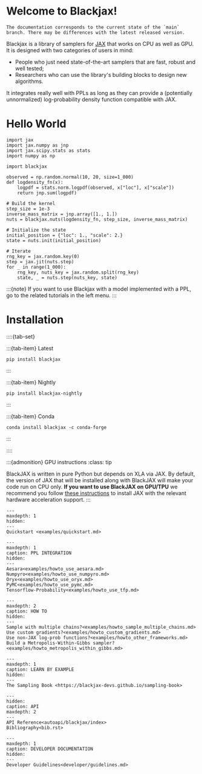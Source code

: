 # Welcome to Blackjax!

```{warning}
The documentation corresponds to the current state of the `main` branch. There may be differences with the latest released version.
```

Blackjax is a library of samplers for [JAX](https://github.com/google/jax) that works on CPU as well as GPU. It is designed with two categories of users in mind:

- People who just need state-of-the-art samplers that are fast, robust and well tested;
- Researchers who can use the library's building blocks to design new algorithms.

It integrates really well with PPLs as long as they can provide a (potentially unnormalized) log-probability density function compatible with JAX.


# Hello World

```{code-block} Python
import jax
import jax.numpy as jnp
import jax.scipy.stats as stats
import numpy as np

import blackjax

observed = np.random.normal(10, 20, size=1_000)
def logdensity_fn(x):
    logpdf = stats.norm.logpdf(observed, x["loc"], x["scale"])
    return jnp.sum(logpdf)

# Build the kernel
step_size = 1e-3
inverse_mass_matrix = jnp.array([1., 1.])
nuts = blackjax.nuts(logdensity_fn, step_size, inverse_mass_matrix)

# Initialize the state
initial_position = {"loc": 1., "scale": 2.}
state = nuts.init(initial_position)

# Iterate
rng_key = jax.random.key(0)
step = jax.jit(nuts.step)
for _ in range(1_000):
    rng_key, nuts_key = jax.random.split(rng_key)
    state, _ = nuts.step(nuts_key, state)
```

:::{note}
If you want to use Blackjax with a model implemented with a PPL, go to the related tutorials in the left menu.
:::


# Installation

::::{tab-set}

:::{tab-item} Latest
```{code-block} bash
pip install blackjax
```
:::

:::{tab-item} Nightly
```{code-block} bash
pip install blackjax-nightly
```
:::

:::{tab-item} Conda
```{code-block} bash
conda install blackjax -c conda-forge
```
:::

::::

:::{admonition} GPU instructions
:class: tip

BlackJAX is written in pure Python but depends on XLA via JAX. By default, the
version of JAX that will be installed along with BlackJAX will make your code
run on CPU only. **If you want to use BlackJAX on GPU/TPU** we recommend you follow
[these instructions](https://github.com/google/jax#installation) to install JAX
with the relevant hardware acceleration support.
:::

```{toctree}
---
maxdepth: 1
hidden:
---
Quickstart <examples/quickstart.md>
```

```{toctree}
---
maxdepth: 1
caption: PPL INTEGRATION
hidden:
---
Aesara<examples/howto_use_aesara.md>
Numpyro<examples/howto_use_numpyro.md>
Oryx<examples/howto_use_oryx.md>
PyMC<examples/howto_use_pymc.md>
Tensorflow-Probability<examples/howto_use_tfp.md>
```

```{toctree}
---
maxdepth: 2
caption: HOW TO
hidden:
---
Sample with multiple chains?<examples/howto_sample_multiple_chains.md>
Use custom gradients?<examples/howto_custom_gradients.md>
Use non-JAX log-prob functions?<examples/howto_other_frameworks.md>
Build a Metropolis-Within-Gibbs sampler?<examples/howto_metropolis_within_gibbs.md>
```

```{toctree}
---
maxdepth: 1
caption: LEARN BY EXAMPLE
hidden:
---
The Sampling Book <https://blackjax-devs.github.io/sampling-book>
```

```{toctree}
---
hidden:
caption: API
maxdepth: 2
---
API Reference<autoapi/blackjax/index>
Bibliography<bib.rst>
```

```{toctree}
---
maxdepth: 1
caption: DEVELOPER DOCUMENTATION
hidden:
---
Developer Guidelines<developer/guidelines.md>
```
